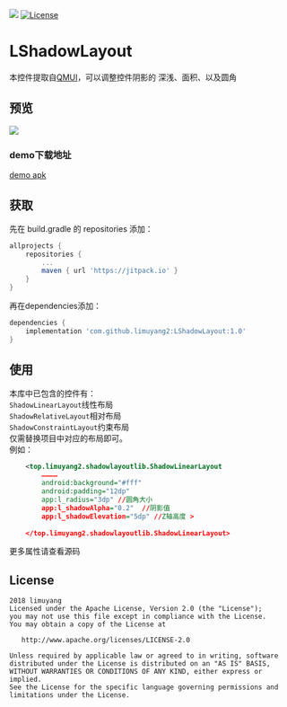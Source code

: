 [![](https://jitpack.io/v/limuyang2/LShadowLayout.svg)](https://jitpack.io/#limuyang2/LShadowLayout)
[![License](https://img.shields.io/badge/license-Apache%202-4EB1BA.svg)](https://www.apache.org/licenses/LICENSE-2.0.html)
# LShadowLayout
本控件提取自[QMUI](https://github.com/QMUI/QMUI_Android)，可以调整控件阴影的 深浅、面积、以及圆角  

## 预览
![](https://github.com/limuyang2/LShadowLayout/blob/master/screen/demo.gif)  

### demo下载地址
[demo apk](https://www.lanzous.com/i1smf4f)

## 获取
先在 build.gradle 的 repositories 添加：  
```gradle
allprojects {
	repositories {
		...
		maven { url 'https://jitpack.io' }
	}
}
```

再在dependencies添加：  
```gradle
dependencies {
	implementation 'com.github.limuyang2:LShadowLayout:1.0'
}
```

## 使用
本库中已包含的控件有：  
```ShadowLinearLayout```线性布局  
```ShadowRelativeLayout```相对布局  
```ShadowConstraintLayout```约束布局  
仅需替换项目中对应的布局即可。  
例如：  
```xml
    <top.limuyang2.shadowlayoutlib.ShadowLinearLayout
        …………
        android:background="#fff"
        android:padding="12dp"
        app:l_radius="3dp" //圆角大小
        app:l_shadowAlpha="0.2"  //阴影值
        app:l_shadowElevation="5dp" //Z轴高度 >
        
    </top.limuyang2.shadowlayoutlib.ShadowLinearLayout>
```
更多属性请查看源码


## License
```
2018 limuyang
Licensed under the Apache License, Version 2.0 (the "License");
you may not use this file except in compliance with the License.
You may obtain a copy of the License at

   http://www.apache.org/licenses/LICENSE-2.0

Unless required by applicable law or agreed to in writing, software
distributed under the License is distributed on an "AS IS" BASIS,
WITHOUT WARRANTIES OR CONDITIONS OF ANY KIND, either express or implied.
See the License for the specific language governing permissions and
limitations under the License.
```
